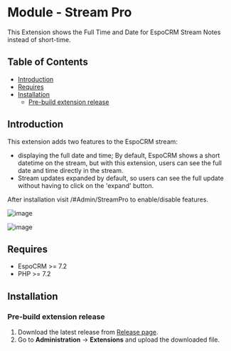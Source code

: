 # Module - Stream Pro
This Extension shows the Full Time and Date for EspoCRM Stream Notes instead of short-time.

## Table of Contents

* [Introduction](#introduction)
* [Requires](#requires)
* [Installation](#installation)
    * [Pre-build extension release](#pre-build-extension-release)

## Introduction

This extension adds two features to the EspoCRM stream: 
- displaying the full date and time; By default, EspoCRM shows a short datetime on the stream, but with this extension, users can see the full date and time directly in the stream. 
- Stream updates expanded by default, so users can see the full update without having to click on the 'expand' button.

After installation visit /#Admin/StreamPro to enable/disable features.

![image](https://user-images.githubusercontent.com/32223252/221196649-8c7339fd-79ac-41b7-b514-72d588738428.png)


![image](https://user-images.githubusercontent.com/32223252/220250006-23fb2521-6108-4b9b-b357-0a59677f6c11.png)

## Requires

- EspoCRM >= 7.2
- PHP >= 7.2

## Installation

### Pre-build extension release

1. Download the latest release from [Release page](https://github.com/Kharg/stream-pro/releases/latest).
2. Go to **Administration** -> **Extensions** and upload the downloaded file.
